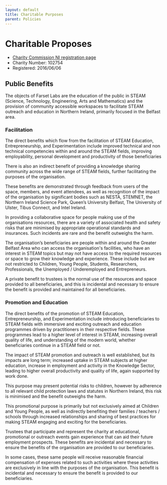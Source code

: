 ```yaml
---
layout: default
title: Charitable Purposes
parent: Policies
---
```


# Charitable Proposes

* [Charity Commission NI registration page](https://www.charitycommissionni.org.uk/charity-details/?regId=102754&subId=0)
* Charity Number: 102754
* Registered: 2016/06/06

## Public Benefits

The objects of Farset Labs are the education of the public in STEAM (Science, Technology, Engineering, Arts and Mathematics) and the provision of community accessible workspaces to facilitate STEAM outreach and education in Northern Ireland, primarily focused in the Belfast area.

### Facilitation

The direct benefits which flow from the facilitation of STEAM Education, Entrepreneurship, and Experimentation include improved technical and non technical competencies within and around the STEAM fields, improving employability, personal development and productivity of those beneficiaries

There is also an indirect benefit of providing a knowledge sharing community across the wide range of STEAM fields, further facilitating the purposes of the organisation.

These benefits are demonstrated through feedback from users of the space, members, and event attendees, as well as recognition of the impact of the organisation by significant bodies such as NESTA, STEMNET, the Northern Ireland Science Park, Queen’s University Belfast, The University of Ulster, Tibus Connect, and Intel Ireland.

In providing a collaborative space for people making use of the organisations resources, there are a variety of associated health and safety risks that are minimised by appropriate operational standards and insurances. Such incidents are rare and the benefit outweighs the harm.

The organisation’s beneficiaries are people within and around the Greater Belfast Area who can access the organisation's facilities, who have an interest in STEAM topics but may not have access to the required resources or space to grow their knowledge and experience. These include but are not restricted to Children, Young People, Students, Researchers, Professionals, the Unemployed / Underemployed and Entrepreneurs.

A private benefit to trustees is the normal use of the resources and space provided to all beneficiaries, and this is incidental and necessary to ensure the benefit is provided and maintained for all beneficiaries.

### Promotion and Education

The direct benefits of the promotion of STEAM Education, Entrepreneurship, and Experimentation include introducing beneficiaries to STEAM fields with immersive and exciting outreach and education programmes driven by practitioners in their respective fields. These programmes lead to a higher level of interest in STEAM, increasing overall quality of life, and understanding of the modern world, whether beneficiaries continue in a STEAM field or not.

The impact of STEAM promotion and outreach is well established, but its impacts are long term; increased uptake in STEAM subjects at higher education, increase in employment and activity in the Knowledge Sector, leading to higher overall productivity and quality of life, again supported by work done.

This purpose may present potential risks to children, however by adherence to all relevant child protection laws and statutes in Northern Ireland, this risk is minimised and the benefit outweighs the harm.

This promotional purpose is primarily but not exclusively aimed at Children and Young People, as well as indirectly benefiting their families / teachers / schools through increased relationships and sharing of best practices for making STEAM engaging and exciting for the beneficiaries.

Trustees that participate and represent the charity at educational, promotional or outreach events gain experience that can aid their future employment prospects. These benefits are incidental and necessary to ensure the benefits of the organisation are provided to our beneficiaries.

In some cases, these same people will receive reasonable financial compensation of expenses related to such activities where these activities are exclusively in line with the purposes of the organisation. This benefit is incidental and necessary to ensure the benefit is provided to our beneficiaries.
